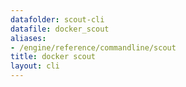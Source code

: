 ```yaml
---
datafolder: scout-cli
datafile: docker_scout
aliases:
- /engine/reference/commandline/scout
title: docker scout
layout: cli
---
```


<!--
This page is automatically generated from Docker's source code. If you want to
suggest a change to the text that appears here, open a ticket in the source
repository on GitHub:

https://github.com/docker/scout-cli
-->
